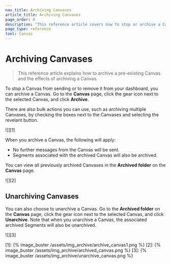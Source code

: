```yaml
---
nav_title: Archiving Canvases
article_title: Archiving Canvases
page_order: 0
description: "This reference article covers how to stop or archive a Canvas after the initial launch."
page_type: reference
tool: Canvas
---
```


# Archiving Canvases

> This reference article explains how to archive a pre-existing Canvas and the effects of archiving a Canvas.

To stop a Canvas from sending or to remove it from your dashboard, you can archive a Canvas. Go to the **Canvas** page, click the gear icon next to the selected Canvas, and click **Archive**.

There are also bulk actions you can use, such as archiving multiple Canvases, by checking the boxes next to the Canvases and selecting the revelant button. 

![][1]

When you archive a Canvas, the following will apply:
- No further messages from the Canvas will be sent.
- Segments associated with the archived Canvas will also be archived.

You can view all previously archived Canvases in the **Archived folder** on the **Canvas** page. 

![][2]

## Unarchiving Canvases

You can also choose to unarchive a Canvas. Go to the **Archived folder** on the **Canvas** page, click the gear icon next to the selected Canvas, and click **Unarchive**. Note that when you unarchive a Canvas, the associated archived Segments will also be unarchived.

![][3]

[1]: {% image_buster /assets/img_archive/archive_canvas1.png %}
[2]: {% image_buster /assets/img_archive/archived_canvas.png %}
[3]: {% image_buster /assets/img_archive/unarchive_canvas.png %}
